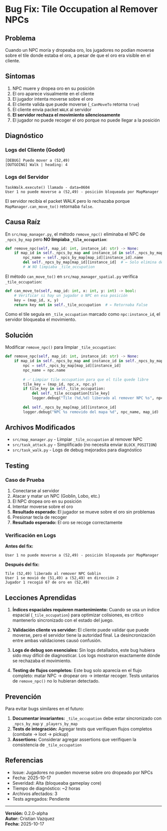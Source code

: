 # Bug Fix: Tile Occupation al Remover NPCs

## Problema

Cuando un NPC moría y dropeaba oro, los jugadores no podían moverse sobre el tile donde estaba el oro, a pesar de que el oro era visible en el cliente.

## Síntomas

1. NPC muere y dropea oro en su posición
2. El oro aparece visualmente en el cliente
3. El jugador intenta moverse sobre el oro
4. El cliente valida que puede moverse (`_CanMoveTo` retorna `true`)
5. El cliente envía packet `WALK` al servidor
6. **El servidor rechaza el movimiento silenciosamente**
7. El jugador no puede recoger el oro porque no puede llegar a la posición

## Diagnóstico

### Logs del Cliente (Godot)
```
[DEBUG] Puedo mover a (52,49)
[OUTGOING] Walk | heading: 4
```

### Logs del Servidor
```
TaskWalk.execute() llamado - data=0604
User 1 no puede moverse a (52,49) - posición bloqueada por MapManager
```

El servidor recibía el packet WALK pero lo rechazaba porque `MapManager.can_move_to()` retornaba `false`.

## Causa Raíz

En `src/map_manager.py`, el método `remove_npc()` eliminaba el NPC de `_npcs_by_map` pero **NO limpiaba `_tile_occupation`**:

```python
def remove_npc(self, map_id: int, instance_id: str) -> None:
    if map_id in self._npcs_by_map and instance_id in self._npcs_by_map[map_id]:
        npc_name = self._npcs_by_map[map_id][instance_id].name
        del self._npcs_by_map[map_id][instance_id]  # ← Solo elimina del diccionario
        # ❌ NO limpiaba _tile_occupation
```

El método `can_move_to()` en `src/map_manager_spatial.py` verifica `_tile_occupation`:

```python
def can_move_to(self, map_id: int, x: int, y: int) -> bool:
    # Verificar si hay un jugador o NPC en esa posición
    key = (map_id, x, y)
    return key not in self._tile_occupation  # ← Retornaba False
```

Como el tile seguía en `_tile_occupation` marcado como `npc:instance_id`, el servidor bloqueaba el movimiento.

## Solución

Modificar `remove_npc()` para limpiar `_tile_occupation`:

```python
def remove_npc(self, map_id: int, instance_id: str) -> None:
    if map_id in self._npcs_by_map and instance_id in self._npcs_by_map[map_id]:
        npc = self._npcs_by_map[map_id][instance_id]
        npc_name = npc.name
        
        # ✅ Limpiar tile occupation para que el tile quede libre
        tile_key = (map_id, npc.x, npc.y)
        if tile_key in self._tile_occupation:
            del self._tile_occupation[tile_key]
            logger.debug("Tile (%d,%d) liberado al remover NPC %s", npc.x, npc.y, npc_name)
        
        del self._npcs_by_map[map_id][instance_id]
        logger.debug("NPC %s removido del mapa %d", npc_name, map_id)
```

## Archivos Modificados

- `src/map_manager.py` - Limpiar `_tile_occupation` al remover NPC
- `src/task_attack.py` - Simplificado (no necesita enviar `BLOCK_POSITION`)
- `src/task_walk.py` - Logs de debug mejorados para diagnóstico

## Testing

### Caso de Prueba

1. Conectarse al servidor
2. Atacar y matar un NPC (Goblin, Lobo, etc.)
3. El NPC dropea oro en su posición
4. Intentar moverse sobre el oro
5. **Resultado esperado:** El jugador se mueve sobre el oro sin problemas
6. Presionar tecla de recoger
7. **Resultado esperado:** El oro se recoge correctamente

### Verificación en Logs

**Antes del fix:**
```
User 1 no puede moverse a (52,49) - posición bloqueada por MapManager
```

**Después del fix:**
```
Tile (52,49) liberado al remover NPC Goblin
User 1 se movió de (51,49) a (52,49) en dirección 2
Jugador 1 recogió 67 de oro en (52,49)
```

## Lecciones Aprendidas

1. **Índices espaciales requieren mantenimiento:** Cuando se usa un índice espacial (`_tile_occupation`) para optimizar colisiones, es crítico mantenerlo sincronizado con el estado del juego.

2. **Validación cliente vs servidor:** El cliente puede validar que puede moverse, pero el servidor tiene la autoridad final. La desincronización entre ambas validaciones causó confusión.

3. **Logs de debug son esenciales:** Sin logs detallados, este bug hubiera sido muy difícil de diagnosticar. Los logs mostraron exactamente dónde se rechazaba el movimiento.

4. **Testing de flujos completos:** Este bug solo aparecía en el flujo completo: matar NPC → dropear oro → intentar recoger. Tests unitarios de `remove_npc()` no lo hubieran detectado.

## Prevención

Para evitar bugs similares en el futuro:

1. **Documentar invariantes:** `_tile_occupation` debe estar sincronizado con `_npcs_by_map` y `_players_by_map`
2. **Tests de integración:** Agregar tests que verifiquen flujos completos (combate → loot → pickup)
3. **Assertions:** Considerar agregar assertions que verifiquen la consistencia de `_tile_occupation`

## Referencias

- Issue: Jugadores no pueden moverse sobre oro dropeado por NPCs
- Fecha: 2025-10-17
- Severidad: Alta (bloqueaba gameplay core)
- Tiempo de diagnóstico: ~2 horas
- Archivos afectados: 3
- Tests agregados: Pendiente

---

**Versión:** 0.2.0-alpha  
**Autor:** Cristian Vazquez  
**Fecha:** 2025-10-17
